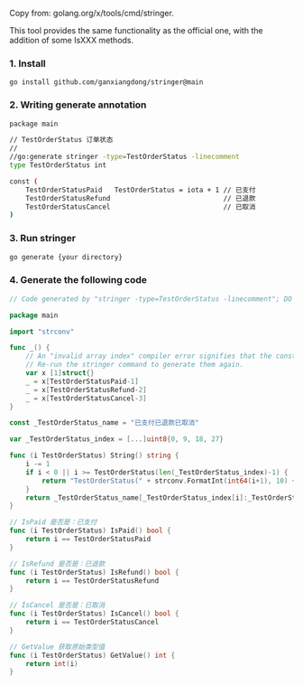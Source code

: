 Copy from: golang.org/x/tools/cmd/stringer.

This tool provides the same functionality as the official one, with the addition of some IsXXX methods.

### 1. Install
```
go install github.com/ganxiangdong/stringer@main 
```

### 2. Writing generate annotation
```bash
package main

// TestOrderStatus 订单状态
//
//go:generate stringer -type=TestOrderStatus -linecomment
type TestOrderStatus int

const (
	TestOrderStatusPaid   TestOrderStatus = iota + 1 // 已支付
	TestOrderStatusRefund                            // 已退款
	TestOrderStatusCancel                            // 已取消
)
```

### 3. Run stringer
```bash
go generate {your directory}
```

### 4. Generate the following code
```go
// Code generated by "stringer -type=TestOrderStatus -linecomment"; DO NOT EDIT.

package main

import "strconv"

func _() {
	// An "invalid array index" compiler error signifies that the constant values have changed.
	// Re-run the stringer command to generate them again.
	var x [1]struct{}
	_ = x[TestOrderStatusPaid-1]
	_ = x[TestOrderStatusRefund-2]
	_ = x[TestOrderStatusCancel-3]
}

const _TestOrderStatus_name = "已支付已退款已取消"

var _TestOrderStatus_index = [...]uint8{0, 9, 18, 27}

func (i TestOrderStatus) String() string {
	i -= 1
	if i < 0 || i >= TestOrderStatus(len(_TestOrderStatus_index)-1) {
		return "TestOrderStatus(" + strconv.FormatInt(int64(i+1), 10) + ")"
	}
	return _TestOrderStatus_name[_TestOrderStatus_index[i]:_TestOrderStatus_index[i+1]]
}

// IsPaid 是否是：已支付
func (i TestOrderStatus) IsPaid() bool {
	return i == TestOrderStatusPaid
}

// IsRefund 是否是：已退款
func (i TestOrderStatus) IsRefund() bool {
	return i == TestOrderStatusRefund
}

// IsCancel 是否是：已取消
func (i TestOrderStatus) IsCancel() bool {
	return i == TestOrderStatusCancel
}

// GetValue 获取原始类型值
func (i TestOrderStatus) GetValue() int {
	return int(i)
}
```
